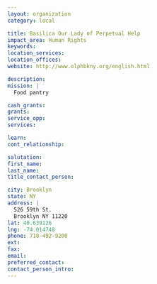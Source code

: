 ```yaml
---
layout: organization
category: local

title: Basilica Our Lady of Perpetual Help
impact_area: Human Rights
keywords: 
location_services: 
location_offices: 
website: http://www.olphbkny.org/english.html

description: 
mission: |
  Food pantry

cash_grants: 
grants: 
service_opp: 
services: 

learn: 
cont_relationship: 

salutation: 
first_name: 
last_name: 
title_contact_person: 

city: Brooklyn
state: NY
address: |
  526 59th St.     
  Brooklyn NY 11220
lat: 40.639126
lng: -74.014748
phone: 718-492-9200
ext: 
fax: 
email: 
preferred_contact: 
contact_person_intro: 
---
```


